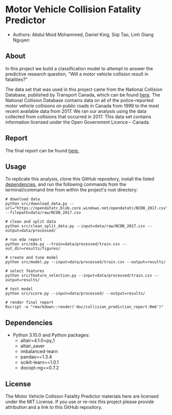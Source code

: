 # Motor Vehicle Collision Fatality Predictor

* Authors: Abdul Moid Mohammed, Daniel King, Siqi Tao, Linh Giang Nguyen

## About

In this project we build a classification model to attempt to answer the predictive research question, "Will a motor vehicle collision result in fatalities?"

The data set that was used in this project came from the National Collision Database, published by Transport Canada, which can be found [here](https://open.canada.ca/data/en/dataset/1eb9eba7-71d1-4b30-9fb1-30cbdab7e63a). The National Collision Database contains data on all of the police-reported motor vehicle collisions on public roads in Canada from 1999 to the most recent available data from 2017. We ran our analysis using the data collected from collisions that occurred in 2017. This data set contains information licensed under the Open Government Licence – Canada.

## Report

The final report can be found [here.](https://github.com/UBC-MDS/Collision_Prediction/blob/main/doc/collision_prediction_report.html)

## Usage

To replicate this analysis, clone this GitHub repository, install the listed [dependencies](#Dependencies), and run the following commands from the terminal/command line from within the project's root directory:

```
# download data
python src/download_data.py --url="https://opendatatc.blob.core.windows.net/opendatatc/NCDB_2017.csv" --filepath=data/raw/NCDB_2017.csv

# clean and split data
python src/clean_split_data.py --input=data/raw/NCDB_2017.csv --output=data/processed/

# run eda report
python src/eda.py --train=data/processed/train.csv --out_dir=results/figures/

# create and tune model
python src/model.py --input=data/processed/train.csv --output=results/

# select features
python src/feature_selection.py --input=data/processed/train.csv --output=results/

# test model
python src/score.py --input=data/processed/ --output=results/

# render final report
Rscript -e "rmarkdown::render('doc/collision_prediction_report.Rmd')"

```

## Dependencies

* Python 3.10.0 and Python packages:
  * altair=4.1.0=py_1
  * altair_saver
  * imbalanced-learn
  * pandas==1.3.4
  * scikit-learn==1.0.1
  * docopt-ng==0.7.2

## License

The Motor Vehicle Collision Fatality Predictor materials here are licensed under the MIT License. If you use or re-mix this project please provide attribution and a link to this GitHub repository.
